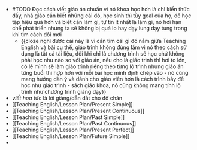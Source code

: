 - #TODO Đọc cách viết giáo án chuẩn vì nó khoa học hơn là chỉ kiến thức đấy, nhà giáo cần biết những cái đó, học sinh thì tùy goal của họ, để học tập hiệu quả hơn và biết cần làm gì, tự tin ít nhất là làm gì, nó hơi hạn chế phát triển nhưng ta sẽ không bị quá lo hay dạy lung dạy tung trong khi tìm cách đổi mới
	- {{cloze nghĩ được cái này là vì cần tìm cái gì đó nằm giữa Teaching English và bài cụ thể, giáo trình không đúng lắm vì nó theo cách sử dụng là tất cả tài liệu, đôi khi chỉ là chương trình sẽ học chứ không phải học như nào so với giáo án, nếu cho là giáo trình thì hơi to lớn, có lẽ mình sẽ làm giáo trình riêng theo từng lộ trình nhưng giáo án từng buổi thì hợp hơn với mỗi bài học mình định chép vào - nó cũng mang hướng dàn ý và dành cho giáo viên hơn là cách trình bày để học như giáo trình - sách giáo khoa, nó cũng không mang tính lộ trình như chương trình giảng dạy}}
- *viết hoa* tức là lời giảng/dẫn dắt cho đỡ chán
- [[Teaching English/Lesson Plan/Present Simple]]
- [[Teaching English/Lesson Plan/Present Continuous]]
- [[Teaching English/Lesson Plan/Past Simple]]
- [[Teaching English/Lesson Plan/Past Continuous]]
- [[Teaching English/Lesson Plan/Present Perfect]]
- [[Teaching English/Lesson Plan/Future Simple]]
-